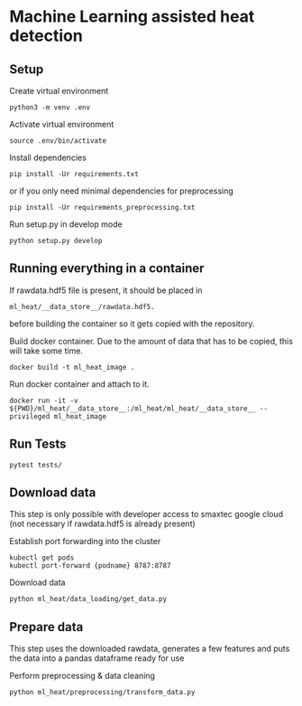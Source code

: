 # Machine Learning assisted heat detection

## Setup

Create virtual environment
```
python3 -m venv .env
```
Activate virtual environment
```
source .env/bin/activate
```
Install dependencies
```
pip install -Ur requirements.txt
```
or if you only need minimal dependencies for preprocessing
```
pip install -Ur requirements_preprocessing.txt
```
Run setup.py in develop mode
```
python setup.py develop
```

## Running everything in a container
If rawdata.hdf5 file is present, it should be placed in 
```
ml_heat/__data_store__/rawdata.hdf5.
```
before building the container so it gets copied with the repository.

Build docker container. Due to the amount of data that has to be copied, this will take some time.
```
docker build -t ml_heat_image .
```

Run docker container and attach to it.
```
docker run -it -v ${PWD}/ml_heat/__data_store__:/ml_heat/ml_heat/__data_store__ --privileged ml_heat_image
```

## Run Tests
```
pytest tests/
```

## Download data

This step is only possible with developer access to smaxtec google cloud (not necessary if rawdata.hdf5 is already present)

Establish port forwarding into the cluster
```
kubectl get pods
kubectl port-forward {podname} 8787:8787
```
Download data
```
python ml_heat/data_loading/get_data.py
```

## Prepare data

This step uses the downloaded rawdata, generates a few features and puts the data into a pandas dataframe ready for use

Perform preprocessing & data cleaning
```
python ml_heat/preprocessing/transform_data.py
```